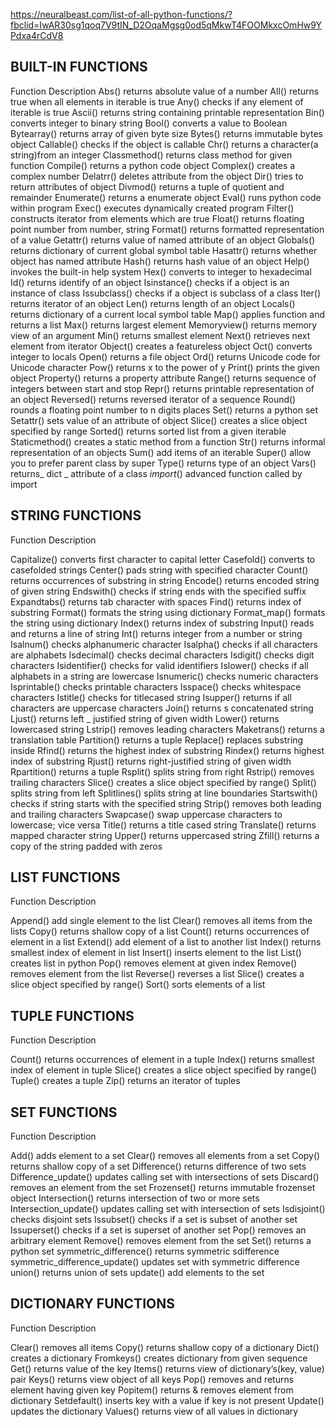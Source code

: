 https://neuralbeast.com/list-of-all-python-functions/?fbclid=IwAR30sg1qoq7V9tIN_D2OqaMgsg0od5qMkwT4FOOMkxcOmHw9YPdxa4rCdV8

## BUILT-IN FUNCTIONS
Function	Description
Abs()	returns absolute value of a number
All()	returns true when all elements in iterable is true
Any()	checks if any element of iterable is true
Ascii()	returns string containing printable representation
Bin()	converts integer to binary string
Bool()	converts a value to Boolean
Bytearray()	returns array of given byte size
Bytes()	returns immutable bytes object
Callable()	checks if the object is callable
Chr()	returns a character(a string)from an integer
Classmethod()	returns class method for given function
Compile()	returns a python code object
Complex()	creates a complex number
Delatrr()	deletes attribute from the object
Dir()	tries to return attributes of object
Divmod()	returns a tuple of quotient and remainder
Enumerate()	returns a enumerate object
Eval()	runs python code within program
Exec()	executes dynamically created program
Filter()	constructs iterator from elements which are true
Float()	returns floating point number from number, string
Format()	returns formatted representation of a value
Getattr()	returns value of named attribute of an object
Globals()	returns dictionary of current global symbol table
Hasattr()	returns whether object has named attribute
Hash()	returns hash value of an object
Help()	invokes the built-in help system
Hex()	converts to integer to hexadecimal
Id()	returns identify of an object
Isinstance()	checks if a object is an instance of class
Issubclass()	checks if a object is subclass of a class
Iter()	returns iterator of an object
Len()	returns length of an object
Locals()	returns dictionary of a current local symbol table
Map()	applies function and returns a list
Max()	returns largest element
Memoryview()	returns memory view of an argument
Min()	returns smallest element
Next()	retrieves next element from iterator
Object()	creates a featureless object
Oct()	converts integer to locals
Open()	returns a file object
Ord()	returns Unicode code for Unicode character
Pow()	returns x to the power of y
Print()	prints the given object
Property()	returns a property attribute
Range()	returns sequence of integers between start and stop
Repr()	returns printable representation of an object
Reversed()	returns reversed iterator of a sequence
Round()	rounds a floating point number to n digits places
Set()	returns a python set
Setattr()	sets value of an attribute of object
Slice()	creates a slice object specified by range
Sorted()	returns sorted list from a given iterable
Staticmethod()	creates a static method from a function
Str()	returns informal representation of an objects
Sum()	add items of an iterable
Super()	allow you to prefer parent class by super
Type()	returns type of an object
Vars()	returns_ dict _ attribute of a class
_import_()	advanced function called by import

## STRING FUNCTIONS
Function		Description

Capitalize()	converts first character to capital letter
Casefold()		converts to casefolded strings
Center()		pads string with specified character
Count()			returns occurrences of substring in string
Encode()		returns encoded string of given string
Endswith()		checks if string ends with the specified suffix
Expandtabs()	returns tab character with spaces
Find()			returns index of substring
Format()		formats the string using dictionary
Format_map()	formats the string using dictionary
Index()			returns index of substring
Input()			reads and returns a line of string
Int()			returns integer from a number or string
Isalnum()		checks alphanumeric character
Isalpha()		checks if all characters are alphabets
Isdecimal()		checks decimal characters
Isdigit()		checks digit characters
Isidentifier()	checks for valid identifiers
Islower()		checks if all alphabets in a string are lowercase
Isnumeric()		checks numeric characters
Isprintable()	checks printable characters
Isspace()		checks whitespace characters
Istitle()		checks for titlecased string
Isupper()		returns if all characters are uppercase characters
Join()			returns s concatenated string
Ljust()			returns left _ justified string of given width
Lower()			returns lowercased string
Lstrip()		removes leading characters
Maketrans()		returns a translation table
Partition()		returns a tuple
Replace()		replaces substring inside
Rfind()			returns the highest index of substring
Rindex()		returns highest index of substring
Rjust()			returns right-justified string of given width
Rpartition()	returns a tuple
Rsplit()		splits string from right
Rstrip()		removes trailing characters
Slice()			creates a slice object specified by range()
Split()			splits string from left
Splitlines()	splits string at line boundaries
Startswith()	checks if string starts with the specified string
Strip()			removes both leading and trailing characters
Swapcase()		swap uppercase characters to lowercase; vice versa
Title()			returns a title cased string
Translate()		returns mapped character string
Upper()			returns uppercased string
Zfill()			returns a copy of the string padded with zeros

## LIST FUNCTIONS
Function	Description

Append()	add single element to the list
Clear()		removes all items from the lists
Copy()	returns shallow copy of a list
Count()	returns occurrences of element in a list
Extend()	add element of a list to another list
Index()	returns smallest index of element in list
Insert()	inserts element to the list
List()	creates list in python
Pop()	removes element at given index
Remove()	removes element from the list
Reverse()	reverses a list
Slice()	creates a slice object specified by range()
Sort()	sorts elements of a list

## TUPLE FUNCTIONS
Function	Description

Count()	returns occurrences of element in a tuple
Index()	returns smallest index of element in tuple
Slice()	creates a slice object specified by range()
Tuple()	creates a tuple
Zip()	returns an iterator of tuples

## SET FUNCTIONS
Function	Description

Add()	adds element to a set
Clear()	removes all elements from a set
Copy()	returns shallow copy of a set
Difference()	returns difference of two sets
Difference_update()	updates calling set with intersections of sets
Discard()	removes an element from the set
Frozenset()	returns immutable frozenset object
Intersection()	returns intersection of two or more sets
Intersection_update()	updates calling set with intersection of sets
Isdisjoint()	checks disjoint sets
Issubset()	checks if a set is subset of another set
Issuperset()	checks if a set is superset of another set
Pop()	removes an arbitrary element
Remove()	removes element from the set
Set()	returns a python set
symmetric_difference()	returns symmetric sdifference
symmetric_difference_update()	updates set with symmetric difference
union()	returns union of sets
update()	add elements to the set

## DICTIONARY FUNCTIONS
Function	Description

Clear()		removes all items
Copy()		returns shallow copy of a dictionary
Dict()		creates a dictionary
Fromkeys()	creates dictionary from given sequence
Get()	returns value of the key
Items()	returns view of dictionary’s(key, value) pair
Keys()	returns view object of all keys
Pop()	removes and returns element having given key
Popitem()	returns & removes element from dictionary
Setdefault()	inserts key with a value if key is not present
Update()	updates the dictionary
Values()	returns view of all values in dictionary

